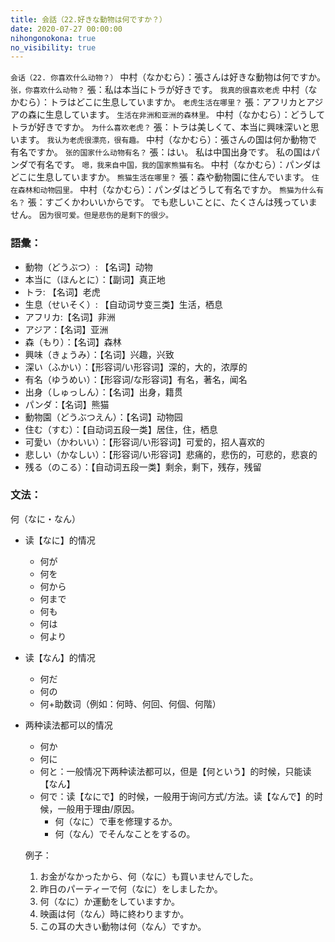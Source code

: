 ```yaml
---
title: 会話（22.好きな動物は何ですか？）
date: 2020-07-27 00:00:00
nihongonokona: true
no_visibility: true
---
```


`会话（22. 你喜欢什么动物？）`
中村（なかむら）：張さんは好きな動物は何ですか。
`张，你喜欢什么动物？`
張：私は本当にトラが好きです。
`我真的很喜欢老虎`
中村（なかむら）：トラはどこに生息していますか。
`老虎生活在哪里？`
張：アフリカとアジアの森に生息しています。
`生活在非洲和亚洲的森林里。`
中村（なかむら）：どうしてトラが好きですか。
`为什么喜欢老虎？`
張：トラは美しくて、本当に興味深いと思います。
`我认为老虎很漂亮，很有趣。`
中村（なかむら）：張さんの国は何か動物で有名ですか。
`张的国家什么动物有名？`
張：はい。 私は中国出身です。 私の国はパンダで有名です。
`嗯，我来自中国，我的国家熊猫有名。`
中村（なかむら）：パンダはどこに生息していますか。
`熊猫生活在哪里？`
張：森や動物園に住んでいます。
`住在森林和动物园里。`
中村（なかむら）：パンダはどうして有名ですか。
`熊猫为什么有名？`
張：すごくかわいいからです。 でも悲しいことに、たくさんは残っていません。
`因为很可爱。但是悲伤的是剩下的很少。`

### 語彙：

- 動物（どうぶつ）: 【名词】动物
- 本当に（ほんとに）：【副词】真正地
- トラ: 【名词】老虎
- 生息（せいそく）: 【自动词サ变三类】生活，栖息
- アフリカ:【名词】非洲
- アジア：【名词】亚洲
- 森（もり）：【名词】森林
- 興味（きょうみ）：【名词】兴趣，兴致
- 深い（ふかい）：【形容词/い形容词】深的，大的，浓厚的
- 有名（ゆうめい）：【形容词/な形容词】有名，著名，闻名
- 出身（しゅっしん）：【名词】出身，籍贯
- パンダ：【名词】熊猫
- 動物園（どうぶつえん）：【名词】动物园
- 住む（すむ）：【自动词五段一类】居住，住，栖息
- 可愛い（かわいい）：【形容词/い形容词】可爱的，招人喜欢的
- 悲しい（かなしい）：【形容词/い形容词】悲痛的，悲伤的，可悲的，悲哀的
- 残る（のこる）：【自动词五段一类】剩余，剩下，残存，残留

### 文法：

何（なに・なん）

- 读【なに】的情况
  - 何が
  - 何を
  - 何から
  - 何まで
  - 何も
  - 何は
  - 何より
- 读【なん】的情况
  - 何だ
  - 何の
  - 何+助数词（例如：何時、何回、何個、何階）
- 两种读法都可以的情况
  - 何か
  - 何に
  - 何と：一般情况下两种读法都可以，但是【何という】的时候，只能读【なん】
  - 何で：读【なにで】的时候，一般用于询问方式/方法。读【なんで】的时候，一般用于理由/原因。
    - 何（なに）で車を修理するか。
    - 何（なん）でそんなことをするの。

  例子：

  1. お金がなかったから、何（なに）も買いませんでした。
  2. 昨日のパーティーで何（なに）をしましたか。
  3. 何（なに）か運動をしていますか。
  4. 映画は何（なん）時に終わりますか。
  5. この耳の大きい動物は何（なん）ですか。
